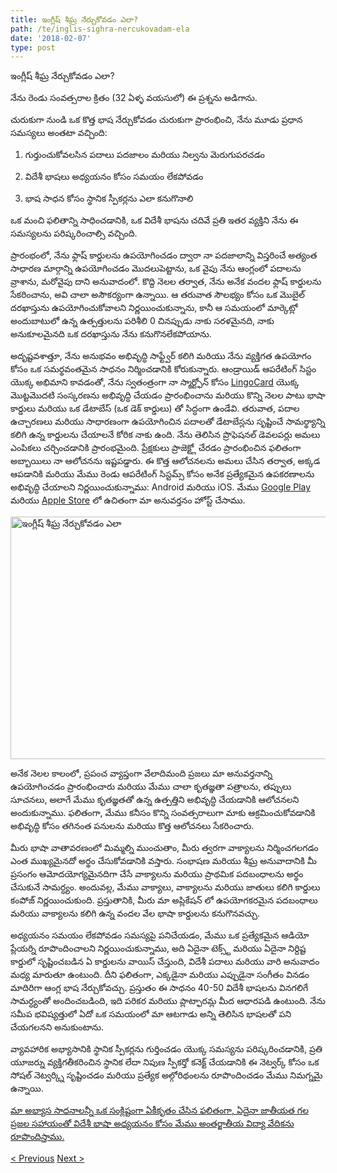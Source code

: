```yaml
---
title: ఇంగ్లీష్ శీఘ్ర నేర్చుకోవడం ఎలా?
path: /te/inglis-sighra-nercukovadam-ela
date: '2018-02-07'
type: post
---
```


ఇంగ్లీష్ శీఘ్ర నేర్చుకోవడం ఎలా?

నేను రెండు సంవత్సరాల క్రితం (32 ఏళ్ళ వయసులో) ఈ ప్రశ్నను అడిగాను.

చురుకుగా నుండి ఒక కొత్త భాష నేర్చుకోవడం చురుకుగా ప్రారంభించి, నేను మూడు ప్రధాన సమస్యలు అంతటా వచ్చింది:

1. గుర్తుంచుకోవలసిన పదాలు పదజాలం మరియు నిల్వను మెరుగుపరచడం

2. విదేశీ భాషలు అధ్యయనం కోసం సమయం లేకపోవడం

3. భాష సాధన కోసం స్థానిక స్పీకర్లను ఎలా కనుగొనాలి

ఒక మంచి ఫలితాన్ని సాధించడానికి, ఒక విదేశీ భాషను చదివే ప్రతి ఇతర వ్యక్తిని నేను ఈ సమస్యలను పరిష్కరించాల్సి వచ్చింది.

ప్రారంభంలో, నేను ఫ్లాష్ కార్డులను ఉపయోగించడం ద్వారా నా పదజాలాన్ని విస్తరించే అత్యంత సాధారణ మార్గాన్ని ఉపయోగించడం మొదలుపెట్టాను, ఒక వైపు నేను ఆంగ్లంలో పదాలను వ్రాశాను, మరోవైపు దాని అనువాదంలో. కొద్ది నెలల తర్వాత, నేను అనేక వందల ఫ్లాష్ కార్డులను సేకరించాను, అవి చాలా అసౌకర్యంగా ఉన్నాయి. ఆ తరువాత సౌలభ్యం కోసం ఒక మొబైల్ దరఖాస్తును ఉపయోగించుకోవాలని నిర్ణయించుకున్నాను, కానీ ఆ సమయంలో మార్కెట్లో అందుబాటులో ఉన్న ఉత్పత్తులను పరిశీలి 0 చినప్పుడు నాకు సరళమైనది, నాకు అనుకూలమైనది ఒక దరఖాస్తును నేను కనుగొనలేకపోయాను.

అదృష్టవశాత్తూ, నేను అనుభవం అభివృద్ధి సాఫ్ట్వేర్ కలిగి మరియు నేను వ్యక్తిగత ఉపయోగం కోసం ఒక సమర్థవంతమైన సాధనం నిర్మించడానికి కోరుకున్నారు. ఆండ్రాయిడ్ ఆపరేటింగ్ సిస్టం యొక్క అభిమాని కావడంతో, నేను స్వతంత్రంగా నా స్మార్ట్ఫోన్ కోసం <a href="https://lingocard.com" target="_blank" rel="noopener">LingoCard</a> యొక్క మొట్టమొదటి సంస్కరణను అభివృద్ధి చేయడం ప్రారంభించాను మరియు కొన్ని నెలల పాటు భాషా కార్డులు మరియు ఒక డేటాబేస్ (ఒక డెక్ కార్డులు) తో సిద్ధంగా ఉండేవి. తరువాత, పదాల ఉచ్చారణలు మరియు సాధారణంగా ఉపయోగించిన పదాలతో డేటాబేస్లను సృష్టించే సామర్థ్యాన్ని కలిగి ఉన్న కార్డులను చేయాలనే కోరిక నాకు ఉంది. నేను తెలిసిన ప్రొఫెషనల్ డెవలపర్లు అమలు ఎంపికలు చర్చించడానికి ప్రారంభమైంది. ప్రేక్షకులు ప్రాజెక్ట్లో చేరడం ప్రారంభించిన ఫలితంగా అబ్బాయిలు నా ఆలోచనను ఇష్టపడ్డారు. ఈ కొత్త ఆలోచనలను అమలు చేసిన తర్వాత, అక్కడ ఆపడానికి మరియు మేము రెండు ఆపరేటింగ్ సిస్టమ్స్ కోసం అనేక ప్రత్యేకమైన ఉపకరణాలను అభివృద్ధి చేయాలని నిర్ణయించుకున్నాము: Android మరియు iOS. మేము <a href="https://play.google.com/store/apps/details?id=com.lingocard.lingocard" target="_blank" rel="noopener">Google Play</a> మరియు <a href="https://itunes.apple.com/us/app/lingocard/id1217076835?mt=8" target="_blank" rel="noopener">Apple Store</a> లో ఉచితంగా మా అనువర్తనం హోస్ట్ చేసాము.

<img class="aligncenter wp-image-5587" src="../images/2018/01/LigoCard-App-small.png" alt="ఇంగ్లీష్ శీఘ్ర నేర్చుకోవడం ఎలా" width="973" height="388" />

అనేక నెలల కాలంలో, ప్రపంచ వ్యాప్తంగా వేలాదిమంది ప్రజలు మా అనువర్తనాన్ని ఉపయోగించడం ప్రారంభించారు మరియు మేము చాలా కృతజ్ఞతా పత్రాలను, తప్పులు సూచనలు, అలాగే మేము కృతజ్ఞతతో ఉన్న ఉత్పత్తిని అభివృద్ధి చేయడానికి ఆలోచనలని అందుకున్నాము. ఫలితంగా, మేము కనీసం కొన్ని సంవత్సరాలుగా మాకు ఆక్రమించుకోవడానికి అభివృద్ధి కోసం తగినంత పనులను మరియు కొత్త ఆలోచనలు సేకరించారు.

మీరు భాషా వాతావరణంలో మిమ్మల్ని ముంచుతాం, మీరు త్వరగా వాక్యాలను నిర్మించగలగడం ఎంత ముఖ్యమైనదో అర్థం చేసుకోవడానికి వస్తారు. సంభాషణ మరియు శీఘ్ర అనువాదానికి మీ ప్రసంగం ఆమోదయోగ్యమైనదిగా చేసే వాక్యాలను మరియు ప్రాథమిక పదబంధాలను అర్థం చేసుకునే సామర్ధ్యం. అందువల్ల, మేము వాక్యాలు, వాక్యాలను మరియు జాతులు కలిగి కార్డులు కంపోజ్ నిర్ణయించుకుంది. ప్రస్తుతానికి, మీరు మా అప్లికేషన్ లో ఉపయోగకరమైన పదబంధాలు మరియు వాక్యాలను కలిగి ఉన్న వందల వేల భాషా కార్డులను కనుగొనవచ్చు.

అధ్యయనం సమయం లేకపోవడం సమస్యపై పనిచేయడం, మేము ఒక ప్రత్యేకమైన ఆడియో ప్లేయర్ని రూపొందించాలని నిర్ణయించుకున్నాము, అది ఏదైనా టెక్స్ట్ మరియు ఏదైనా నిర్దిష్ట కార్డులో సృష్టించబడిన ఏ కార్డులను వాయిస్ చేస్తుంది, విదేశీ పదాలు మరియు వారి అనువాదం మధ్య మారుతూ ఉంటుంది. దీని ఫలితంగా, ఎక్కడైనా మరియు ఎప్పుడైనా సంగీతం వినడం మాదిరిగా ఆంగ్ల భాష నేర్చుకోవచ్చు. ప్రస్తుతం ఈ సాధనం 40-50 విదేశీ భాషలను వినగలిగే సామర్ధ్యంతో అందించబడింది, ఇది పరికర మరియు ప్లాట్ఫారమ్ల మీద ఆధారపడి ఉంటుంది. నేను సమీప భవిష్యత్తులో ఏదో ఒక సమయంలో మా ఆటగాడు అన్ని తెలిసిన భాషలతో పని చేయగలనని అనుకుంటాను.

వ్యావహారిక అభ్యాసానికి స్థానిక స్పీకర్లను గుర్తించడం యొక్క సమస్యను పరిష్కరించడానికి, ప్రతి యూజర్ను వ్యక్తిగతీకరించిన స్థానిక లేదా నిపుణ స్పీకర్తో కనెక్ట్ చేయడానికి ఈ నెట్వర్క్ కోసం ఒక సోషల్ నెట్వర్క్ని సృష్టించడం మరియు ప్రత్యేక అల్గోరిథంలను రూపొందించడం మేము నిమగ్నమై ఉన్నాయి.

<a href="https://lingocard.com?lang=te" target="_blank" rel="noopener">మా అభ్యాస సాధనాలన్నీ ఒక సంక్లిష్టంగా ఏకీకృతం చేసిన ఫలితంగా, ఏదైనా జాతీయత గల ప్రజల సహాయంతో విదేశీ భాషా అధ్యయనం కోసం మేము అంతర్జాతీయ విద్యా వేదికను రూపొందిస్తాము.</a>

<a href="/te/abhyasam-kosam-sthanika-spikarlanu-ela-kanugonali">< Previous</a> <a href="/te/bhasa-kardulu">Next ></a>